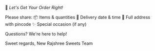 🎯 *Let's Get Your Order Right!*

Please share:
📦 Items & quantities
📅 Delivery date & time 
📍 Full address with pincode
✨ Special occasion (if any)

Questions? We're here to help!

Sweet regards,
New Rajshree Sweets Team